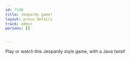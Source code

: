 ---
id: 7148
title: Jeopardy game!
layout: preso_details
track: admin
persons: []

---
Play or watch this Jeopardy style game, with a Java twist!